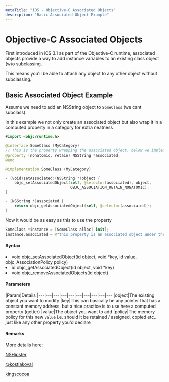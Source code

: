 ```yaml
---
metaTitle: "iOS - Objective-C Associated Objects"
description: "Basic Associated Object Example"
---
```


# Objective-C Associated Objects


First introduced in iOS 3.1 as part of the Objective-C runtime, associated objects provide a way to add instance variables to an existing class object (w\o subclassing.

This means you'll be able to attach any object to any other object without subclassing.



## Basic Associated Object Example


Assume we need to add an NSString object to `SomeClass` (we cant subclass).

In this example we not only create an associated object but also wrap it in a computed property in a category for extra neatness

```swift
#import <objc/runtime.h>

@interface SomeClass (MyCategory)
// This is the property wrapping the associated object. below we implement the setter and getter which actually utilize the object association
@property (nonatomic, retain) NSString *associated;
@end

@implementation SomeClass (MyCategory)

- (void)setAssociated:(NSString *)object {
    objc_setAssociatedObject(self, @selector(associated), object,
                             OBJC_ASSOCIATION_RETAIN_NONATOMIC);
}

- (NSString *)associated {
    return objc_getAssociatedObject(self, @selector(associated));
}


```

Now it would be as easy as this to use the property

```swift
SomeClass *instance = [SomeClass alloc] init];
instance.associated = @"this property is an associated object under the hood";


```



#### Syntax


<li>
void objc_setAssociatedObject(id object, void *key, id value, objc_AssociationPolicy policy)
</li>
<li>
id objc_getAssociatedObject(id object, void *key)
</li>
<li>
void objc_removeAssociatedObjects(id object)
</li>



#### Parameters


|Param|Details
|---|---|---|---|---|---|---|---|---|---
|object|The existing object you want to modify
|key|This can basically be any pointer that has a constant memory address, but a nice practice is to use here a computed property (getter)
|value|The object you want to add
|policy|The memory policy for this new `value` i.e. should it be retained / assigned, copied etc.. just like any other property you'd declare



#### Remarks


More details here:

[NSHipster](http://nshipster.com/associated-objects/)

[@kostiakoval](https://medium.com/@kostiakoval/objective-c-associated-objects-8896854c681b#.i0p22bcl6)

[kingscocoa](http://kingscocoa.com/tutorials/associated-objects/)

